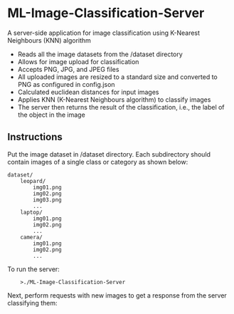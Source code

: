 
# ML-Image-Classification-Server
A server-side application for image classification using K-Nearest Neighbours (KNN) algorithm


- Reads all the image datasets from the /dataset directory
- Allows for image upload for classification
- Accepts PNG, JPG, and JPEG files
- All uploaded images are resized to a standard size and converted to PNG as configured in config.json
- Calculated euclidean distances for input images
- Applies KNN (K-Nearest Neighbours algorithm) to classify images
- The server then returns the result of the classification, i.e., the label of the object in the image


## Instructions

Put the image dataset in /dataset directory. Each subdirectory should contain images of a single class or category as shown below:

```
dataset/
    leopard/
        img01.png
        img02.png
        img03.png
        ...
    laptop/
        img01.png
        img02.png
        ...
    camera/
        img01.png
        img02.png
        ...
```

To run the server:
```
    >./ML-Image-Classification-Server
```

Next, perform requests with new images to get a response from the server classifying them:
